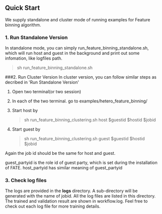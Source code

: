 ## Quick Start

We supply standalone and cluster mode of running examples for Feature binning algorithm.

### 1. Run Standalone Version

In standalone mode, you can simply run_feature_binning_standalone.sh, which will run host and guest in the background and print out some infomation, like logfiles path.

> sh run_feature_binning_standalone.sh


###2. Run Cluster Version
In cluster version, you can follow similar steps as decribed in 'Run Standalone Version'

1. Open two terminal(or two session)

2. In each of the two terminal. go to examples/hetero_feature_binning/

3. Start host by 
   > sh run_feature_binning_clustering.sh host $guestid $hostid $jobid

4. Start guest by
   > sh run_feature_binning_clustering.sh guest $guestid $hostid $jobid

Again the job id should be the same for host and guest.


guest_partyid is the role id of guest party, which is set during the installation of FATE. host_partyid has similar
meaning of guest_partyid

### 3. Check log files

The logs are provided in the **logs** directory. A sub-directory will be generated with the name of jobid. All the log files are
listed in this directory. The trained and validation result are shown in workflow.log. Feel free to check out each log file 
for more training details. 